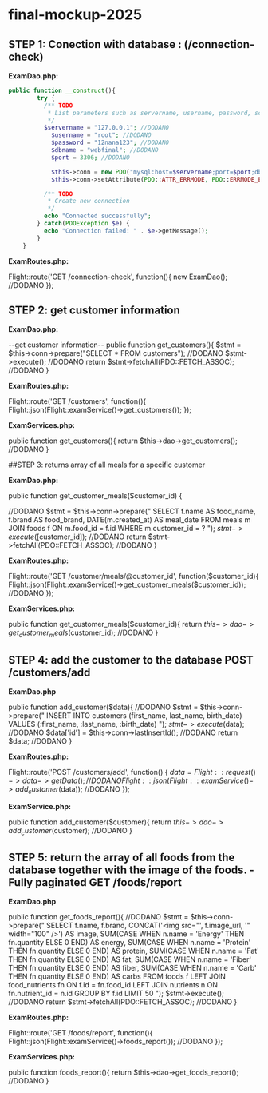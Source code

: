 # final-mockup-2025

## STEP 1: Conection with database : (/connection-check)

**ExamDao.php:**

```php
public function __construct(){
        try {
          /** TODO
           * List parameters such as servername, username, password, schema. Make sure to use appropriate port
           */
          $servername = "127.0.0.1"; //DODANO
            $username = "root"; //DODANO
            $password = "12nana123"; //DODANO
            $dbname = "webfinal"; //DODANO
            $port = 3306; //DODANO

            $this->conn = new PDO("mysql:host=$servername;port=$port;dbname=$dbname", $username, $password); //DODANO
            $this->conn->setAttribute(PDO::ATTR_ERRMODE, PDO::ERRMODE_EXCEPTION); //DODANO

          /** TODO
           * Create new connection
           */
          echo "Connected successfully";
        } catch(PDOException $e) {
          echo "Connection failed: " . $e->getMessage();
        }
    }
```


**ExamRoutes.php:**

Flight::route('GET /connection-check', function(){
    new ExamDao(); //DODANO
});


## STEP 2: get customer information

**ExamDao.php:**

  --get customer information--
public function get_customers(){
  $stmt = $this->conn->prepare("SELECT * FROM customers"); //DODANO
  $stmt->execute(); //DODANO
  return $stmt->fetchAll(PDO::FETCH_ASSOC); //DODANO
}

**ExamRoutes.php:**

Flight::route('GET /customers', function(){
  Flight::json(Flight::examService()->get_customers());
});

**ExamServices.php:**

public function get_customers(){
  return $this->dao->get_customers(); //DODANO
}

##STEP 3: returns array of all meals for a specific customer

**ExamDao.php:**

public function get_customer_meals($customer_id) {

//DODANO
$stmt = $this->conn->prepare("
  SELECT f.name AS food_name, f.brand AS food_brand, DATE(m.created_at) AS meal_date 
    FROM meals m 
    JOIN foods f ON m.food_id = f.id
    WHERE m.customer_id = ?
  ");
  $stmt->execute([$customer_id]); //DODANO
  return $stmt->fetchAll(PDO::FETCH_ASSOC); //DODANO
}

**ExamRoutes.php:**

Flight::route('GET /customer/meals/@customer_id', function($customer_id){
  Flight::json(Flight::examService()->get_customer_meals($customer_id)); //DODANO
});

**ExamServices.php:**

public function get_customer_meals($customer_id){
  return $this->dao->get_customer_meals($customer_id); //DODANO
}


## STEP 4: add the customer to the database POST /customers/add

**ExamDao.php**

public function add_customer($data){
  //DODANO
  $stmt = $this->conn->prepare("
    INSERT INTO customers (first_name, last_name, birth_date)
    VALUES (:first_name, :last_name, :birth_date)
  ");
  $stmt->execute($data); //DODANO
  $data['id'] = $this->conn->lastInsertId(); //DODANO
  return $data; //DODANO
}

**ExamRoutes.php:**

Flight::route('POST /customers/add', function() {
  $data = Flight::request()->data->getData(); //DODANO
  Flight::json(Flight::examService()->add_customer($data)); //DODANO
});

**ExamService.php:**

public function add_customer($customer){
  return $this->dao->add_customer($customer); //DODANO
}

## STEP 5: return the array of all foods from the database together with the image of the foods. - Fully paginated GET /foods/report

**ExamDao.php**

public function get_foods_report(){
      //DODANO
      $stmt = $this->conn->prepare("
            SELECT 
                f.name,
                f.brand,
                CONCAT('<img src=\"', f.image_url, '\" width=\"100\" />') AS image,
                SUM(CASE WHEN n.name = 'Energy' THEN fn.quantity ELSE 0 END) AS energy,
                SUM(CASE WHEN n.name = 'Protein' THEN fn.quantity ELSE 0 END) AS protein,
                SUM(CASE WHEN n.name = 'Fat' THEN fn.quantity ELSE 0 END) AS fat,
                SUM(CASE WHEN n.name = 'Fiber' THEN fn.quantity ELSE 0 END) AS fiber,
                SUM(CASE WHEN n.name = 'Carb' THEN fn.quantity ELSE 0 END) AS carbs
            FROM foods f
            LEFT JOIN food_nutrients fn ON f.id = fn.food_id
            LEFT JOIN nutrients n ON fn.nutrient_id = n.id
            GROUP BY f.id
            LIMIT 50
        ");
        $stmt->execute(); //DODANO
        return $stmt->fetchAll(PDO::FETCH_ASSOC); //DODANO
    }

**ExamRoutes.php:**

Flight::route('GET /foods/report', function(){
  Flight::json(Flight::examService()->foods_report()); //DODANO
});

**ExamServices.php:**

public function foods_report(){
  return $this->dao->get_foods_report(); //DODANO
}

